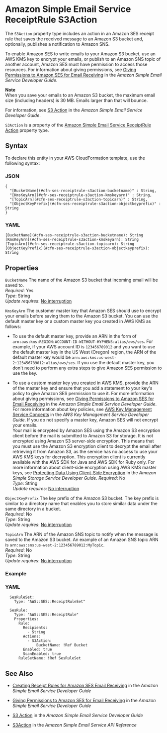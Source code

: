 # Amazon Simple Email Service ReceiptRule S3Action<a name="aws-properties-ses-receiptrule-s3action"></a>

<a name="aws-properties-ses-receiptrule-s3action-description"></a>The `S3Action` property type includes an action in an Amazon SES receipt rule that saves the received message to an Amazon S3 bucket and, optionally, publishes a notification to Amazon SNS\.

To enable Amazon SES to write emails to your Amazon S3 bucket, use an AWS KMS key to encrypt your emails, or publish to an Amazon SNS topic of another account, Amazon SES must have permission to access those resources\. For information about giving permissions, see [Giving Permissions to Amazon SES for Email Receiving](url-ses-dev;receiving-email-permissions.html) in the *Amazon Simple Email Service Developer Guide*\. 

**Note**  
When you save your emails to an Amazon S3 bucket, the maximum email size \(including headers\) is 30 MB\. Emails larger than that will bounce\.

For information, see [S3 Action](url-ses-dev;receiving-email-action-s3.html) in the *Amazon Simple Email Service Developer Guide*\. 

<a name="aws-properties-ses-receiptrule-s3action-inheritance"></a> `S3Action` is a property of the [Amazon Simple Email Service ReceiptRule Action](aws-properties-ses-receiptrule-action.md) property type\.

## Syntax<a name="aws-properties-ses-receiptrule-s3action-syntax"></a>

To declare this entity in your AWS CloudFormation template, use the following syntax:

### JSON<a name="aws-properties-ses-receiptrule-s3action-syntax.json"></a>

```
{
  "[BucketName](#cfn-ses-receiptrule-s3action-bucketname)" : String,
  "[KmsKeyArn](#cfn-ses-receiptrule-s3action-kmskeyarn)" : String,
  "[TopicArn](#cfn-ses-receiptrule-s3action-topicarn)" : String,
  "[ObjectKeyPrefix](#cfn-ses-receiptrule-s3action-objectkeyprefix)" : String
}
```

### YAML<a name="aws-properties-ses-receiptrule-s3action-syntax.yaml"></a>

```
[BucketName](#cfn-ses-receiptrule-s3action-bucketname): String
[KmsKeyArn](#cfn-ses-receiptrule-s3action-kmskeyarn): String
[TopicArn](#cfn-ses-receiptrule-s3action-topicarn): String
[ObjectKeyPrefix](#cfn-ses-receiptrule-s3action-objectkeyprefix): String
```

## Properties<a name="aws-properties-ses-receiptrule-s3action-properties"></a>

`BucketName`  <a name="cfn-ses-receiptrule-s3action-bucketname"></a>
The name of the Amazon S3 bucket that incoming email will be saved to\.  
 *Required*: Yes  
 *Type*: String  
 *Update requires*: [No interruption](using-cfn-updating-stacks-update-behaviors.md#update-no-interrupt) 

`KmsKeyArn`  <a name="cfn-ses-receiptrule-s3action-kmskeyarn"></a>
The customer master key that Amazon SES should use to encrypt your emails before saving them to the Amazon S3 bucket\. You can use the default master key or a custom master key you created in AWS KMS as follows:  

+ To use the default master key, provide an ARN in the form of `arn:aws:kms:REGION:ACCOUNT-ID-WITHOUT-HYPHENS:alias/aws/ses`\. For example, if your AWS account ID is `123456789012` and you want to use the default master key in the US West \(Oregon\) region, the ARN of the default master key would be `arn:aws:kms:us-west-2:123456789012:alias/aws/ses`\. If you use the default master key, you don't need to perform any extra steps to give Amazon SES permission to use the key\.

+ To use a custom master key you created in AWS KMS, provide the ARN of the master key and ensure that you add a statement to your key's policy to give Amazon SES permission to use it\. For more information about giving permissions, see [Giving Permissions to Amazon SES for Email Receiving](url-ses-dev;receiving-email-permissions.html) in the *Amazon Simple Email Service Developer Guide*\.
For more information about key policies, see [AWS Key Management Service Concepts](url-kms-dev;concepts.html) in the *AWS Key Management Service Developer Guide*\. If you do not specify a master key, Amazon SES will not encrypt your emails\.  
Your mail is encrypted by Amazon SES using the Amazon S3 encryption client before the mail is submitted to Amazon S3 for storage\. It is not encrypted using Amazon S3 server\-side encryption\. This means that you must use the Amazon S3 encryption client to decrypt the email after retrieving it from Amazon S3, as the service has no access to use your AWS KMS keys for decryption\. This encryption client is currently available with the AWS SDK for Java and AWS SDK for Ruby only\. For more information about client\-side encryption using AWS KMS master keys, see [Protecting Data Using Client\-Side Encryption](url-s3-dev;UsingClientSideEncryption.html) in the *Amazon Simple Storage Service Developer Guide*\.
 *Required*: No  
 *Type*: String  
 *Update requires*: [No interruption](using-cfn-updating-stacks-update-behaviors.md#update-no-interrupt) 

`ObjectKeyPrefix`  <a name="cfn-ses-receiptrule-s3action-objectkeyprefix"></a>
The key prefix of the Amazon S3 bucket\. The key prefix is similar to a directory name that enables you to store similar data under the same directory in a bucket\.  
 *Required*: No  
 *Type*: String  
 *Update requires*: [No interruption](using-cfn-updating-stacks-update-behaviors.md#update-no-interrupt) 

`TopicArn`  <a name="cfn-ses-receiptrule-s3action-topicarn"></a>
The ARN of the Amazon SNS topic to notify when the message is saved to the Amazon S3 bucket\. An example of an Amazon SNS topic ARN is `arn:aws:sns:us-west-2:123456789012:MyTopic`\.  
 *Required*: No  
 *Type*: String  
 *Update requires*: [No interruption](using-cfn-updating-stacks-update-behaviors.md#update-no-interrupt) 

### Example

### YAML
```
  SesRuleSet:
    Type: "AWS::SES::ReceiptRuleSet"

  SesRule:
    Type: "AWS::SES::ReceiptRule"
    Properties:
      Rule:
        Recipients:
          - String
        Actions:
          - S3Action:
              BucketName: !Ref Bucket
        Enabled: true
        ScanEnabled: true
      RuleSetName: !Ref SesRuleSet
```

## See Also<a name="aws-properties-ses-receiptrule-s3action-seealso"></a>

+ [Creating Receipt Rules for Amazon SES Email Receiving](url-ses-dev;receiving-email-receipt-rules.html) in the *Amazon Simple Email Service Developer Guide*

+ [Giving Permissions to Amazon SES for Email Receiving](url-ses-dev;receiving-email-permissions.html) in the *Amazon Simple Email Service Developer Guide*

+ [S3 Action](url-ses-dev;receiving-email-action-s3.html) in the *Amazon Simple Email Service Developer Guide*

+ [S3Action](url-ses-api;API_S3Action.html) in the *Amazon Simple Email Service API Reference*
